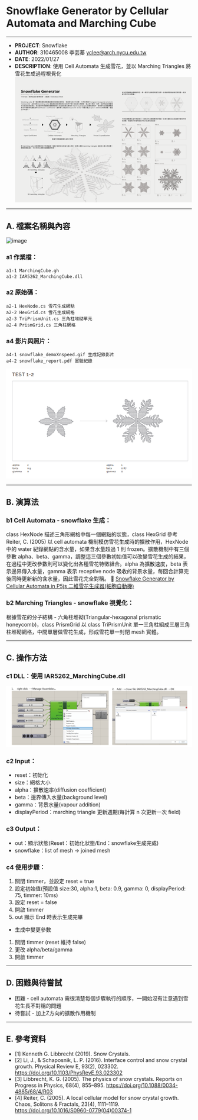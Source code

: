 # Snowflake Generator by Cellular Automata and Marching Cube
---
* **PROJECT**: Snowflake
* **AUTHOR**: 310465008 李芸蓁 yclee@arch.nycu.edu.tw
* **DATE**: 2022/01/27
* **DESCRIPTION**: 使用 Cell Automata 生成雪花，並以 Marching Triangles 將雪花生成過程視覺化
![image](https://github.com/yunchen-lee/IAR5262_gh_Snowflake_CA-MarchingCube/blob/main/report/0404_protfolio-01.png)

---
## A. 檔案名稱與內容
![image](https://github.com/yunchen-lee/IAR5262_gh_Snowflake_CA-MarchingCube/blob/main/report/snowflake_demoXnspeed.gif)
### a1 作業檔：
	a1-1 MarchingCube.gh
	a1-2 IAR5262_MarchingCube.dll
### a2 原始碼：
	a2-1 HexNode.cs 雪花生成網點
	a2-2 HexGrid.cs 雪花生成網格
	a2-3 TriPrismUnit.cs 三角柱堆砌單元
	a2-4 PrismGrid.cs 三角柱網格
### a4 影片與照片：
	a4-1 snowflake_demoXnspeed.gif 生成記錄影片
	a4-2 snowflake_report.pdf 實驗紀錄
 ![image](https://github.com/yunchen-lee/IAR5262_gh_Snowflake_CA-MarchingCube/blob/main/report/ref-1.png)


---
## B. 演算法
### b1 Cell Automata - snowflake 生成：
class HexNode 描述三角形網格中每一個網點的狀態，class HexGrid 參考 Reiter, C. (2005) 以 cell automata 機制模仿雪花生成時的擴散作用，HexNode 中的 water 紀錄網點的含水量，如果含水量超過 1 則 frozen。擴散機制中有三個參數 alpha、beta、gamma，調整這三個參數初始值可以改變雪花生成的結果，在過程中更改參數則可以變化出各種雪花特徵組合。alpha 為擴散速度，beta 表示邊界傳入水量，gamma 表示 receptive node 吸收的背景水量，每回合計算完後同時更新新的含水量，因此雪花完全對稱。
📌 [Snowflake Generator by Cellular Automata in P5js 二維雪花生成器(細胞自動機)](https://github.com/yunchen-lee/IAR5262_p5_Snowflake_CellularAutomata)

### b2 Marching Triangles - snowflake 視覺化：
根據雪花的分子結構 - 六角柱堆砌(Triangular-hexagonal prismatic honeycomb)，class PrismGrid 以 class TriPrismUnit 單一三角柱組成三層三角柱堆砌網格，中間單層做雪花生成，形成雪花單一封閉 mesh 實體。


---
## C. 操作方法
### c1 DLL：使用 IAR5262_MarchingCube.dll
![image](https://github.com/yunchen-lee/IAR5262_gh_Snowflake_CA-MarchingCube/blob/main/report/ref.png)

### c2 Input：
* reset：初始化
* size：網格大小
* alpha：擴散速率(diffusion coefficient)
* beta：邊界傳入水量(background level)
* gamma：背景水量(vapour addition)
* displayPeriod：marching triangle 更新週期(每計算 n 次更新一次 field)

### c3 Output：
* out：顯示狀態(Reset：初始化狀態/End：snowflake生成完成)
* snowflake：list of mesh -> joined mesh

### c4 使用步驟：
1. 關閉 timmer，並設定 reset = true
2. 設定初始值(預設值 size:30, alpha:1, beta: 0.9, gamma: 0, displayPeriod: 75, timmer: 10ms)
3. 設定 reset = false
4. 開啟 timmer
5. out 顯示 End 時表示生成完畢

* 生成中變更參數
1. 關閉 timmer (reset 維持 false)
2. 更改 alpha/beta/gamma
3. 開啟 timmer


---
## D. 困難與待嘗試
* 困難 - cell automata 需很清楚每個步驟執行的順序，一開始沒有注意遇到雪花生長不對稱的問題
* 待嘗試 - 加上Z方向的擴散作用機制


---
## E. 參考資料
* [1] Kenneth G. Libbrecht (2019). Snow Crystals.
* [2] Li, J., & Schaposnik, L. P. (2016). Interface control and snow crystal growth. Physical Review E, 93(2), 023302. https://doi.org/10.1103/PhysRevE.93.023302
* [3] Libbrecht, K. G. (2005). The physics of snow crystals. Reports on Progress in Physics, 68(4), 855–895. https://doi.org/10.1088/0034-4885/68/4/R03
* [4] Reiter, C. (2005). A local cellular model for snow crystal growth. Chaos, Solitons & Fractals, 23(4), 1111–1119. https://doi.org/10.1016/S0960-0779(04)00374-1


